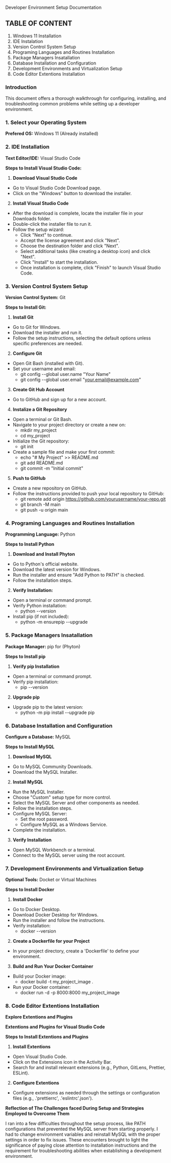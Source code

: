 Developer Environment Setup Documentation

## TABLE OF CONTENT

1. Windows 11 Installation
2. IDE Instalation
3. Version Control System Setup
4. Programing Languages and Routines Installation
5. Package Managers Insatallation
6. Database Installation and Configuration
7. Development Environments and Virtualization Setup
8. Code Editor Extentions Installation

### Introduction
This document offers a thorough walkthrough for configuring, installing, and troubleshooting common problems while setting up a developer environment.

### 1. Select your Operating System 

**Prefered OS:** Windows 11 (Already installed)

### 2. IDE Installation

**Text Editor/IDE:** Visual Studio Code

**Steps to Install Visual Studio Code:**

1. **Download Visual Studio Code**
- Go to Visual Studio Code Download page.
- Click on the "Windows" button to download the installer.

2. **Install Visual Studio Code**
- After the download is complete, locate the installer file in your Downloads folder.
- Double-click the installer file to run it.
- Follow the setup wizard:
  - Click "Next" to continue.
  - Accept the license agreement and click "Next".
  - Choose the destination folder and click "Next".
  - Select additional tasks (like creating a desktop icon) and click "Next".
  - Click "Install" to start the installation.
  - Once installation is complete, click "Finish" to launch Visual Studio Code.

### 3. Version Control System Setup

**Version Control System:** Git

**Steps to Install Git:**

1. **Install Git**
- Go to Git for Windows.
- Download the installer and run it.
- Follow the setup instructions, selecting the default options unless specific preferences are needed.

2. **Configure Git**
- Open Git Bash (installed with Git).
- Set your username and email:
  - git config --global user.name "Your Name"
  - git config --global user.email "your.email@example.com"

3. **Create Git Hub Account**
- Go to GitHub and sign up for a new account.

4. **Instalize a Git Repository**
- Open a terminal or Git Bash.
- Navigate to your project directory or create a new on:
  - mkdir my_project
  - cd my_project
- Initialize the Git repository:
  - git init
- Create a sample file and make your first commit:
  - echo "# My Project" >> README.md
  - git add README.md
  - git commit -m "Initial commit"

5. **Push to GitHub**
- Create a new repository on GitHub.
- Follow the instructions provided to push your local repository to GitHub:
  - git remote add origin https://github.com/yourusername/your-repo.git
  - git branch -M main
  - git push -u origin main

### 4.  Programing Languages and Routines Installation

**Programming Language:** Python

**Steps to Install Python**

1. **Download and Install Phyton**
- Go to Python's official website.
- Download the latest version for Windows.
- Run the installer and ensure "Add Python to PATH" is checked.
- Follow the installation steps.

2. **Verify Installation:**
- Open a terminal or command prompt.
- Verify Python installation:
  - python --version
- Install pip (if not included):
  - python -m ensurepip --upgrade

### 5. Package Managers Insatallation

**Package Manager:** pip for (Phyton)

**Steps to Install pip**

1. **Verify pip Installation**
- Open a terminal or command prompt.
- Verify pip installation:
  - pip --version

2. **Upgrade pip**
- Upgrade pip to the latest version:
  - python -m pip install --upgrade pip

### 6. Database Installation and Configuration

**Configure a Database:** MySQL

**Steps to Install MySQL**

1. **Download MySQL**
- Go to MySQL Community Downloads.
- Download the MySQL Installer.

2. **Install MySQL**
- Run the MySQL Installer.
- Choose "Custom" setup type for more control.
- Select the MySQL Server and other components as needed.
- Follow the installation steps.
- Configure MySQL Server:
  - Set the root password.
  - Configure MySQL as a Windows Service.
- Complete the installation.

3. **Verify Installation**
- Open MySQL Workbench or a terminal.
- Connect to the MySQL server using the root account.

### 7. Development Environments and Virtualization Setup

**Optional Tools:** Docket or Virtual Machines

**Steps to Install Docker**

1. **Install Docker**
- Go to Docker Desktop.
- Download Docker Desktop for Windows.
- Run the installer and follow the instructions.
- Verify installation:
  - docker --version

2. **Create a Dockerfile for your Project**
- In your project directory, create a 'Dockerfile' to define your environment.

3. **Build and Run Your Docker Container**
- Build your Docker image:
  - docker build -t my_project_image .
- Run your Docker container:
  - docker run -d -p 8000:8000 my_project_image

### 8. Code Editor Extentions Installation

**Explore Extentions and Plugins**

**Extentions and Plugins for Visual Studio Code**

**Steps to Install Extentions and Plugins**

1. **Install Extentions**
- Open Visual Studio Code.
- Click on the Extensions icon in the Activity Bar.
- Search for and install relevant extensions (e.g., Python, GitLens, Prettier, ESLint).

2. **Configure Extentions**
- Configure extensions as needed through the settings or configuration files (e.g., .'prettierrc', .'eslintrc'.json').



**Reflection of The Challenges faced During Setup and Strategies Employed to Overcome Them**

I ran into a few difficulties throughout the setup process, like PATH configurations that prevented the MySQL server from starting properly. I had to change environment variables and reinstall MySQL with the proper settings in order to fix issues. These encounters brought to light the significance of paying close attention to installation instructions and the requirement for troubleshooting abilities when establishing a development environment.

